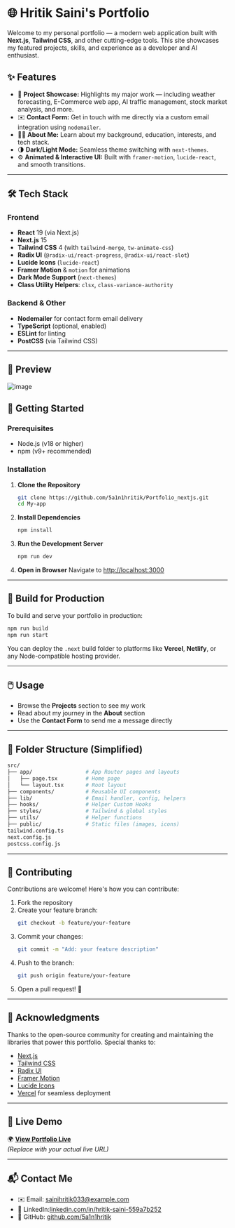 
# 🌐 Hritik Saini's Portfolio

Welcome to my personal portfolio — a modern web application built with **Next.js**, **Tailwind CSS**, and other cutting-edge tools. This site showcases my featured projects, skills, and experience as a developer and AI enthusiast.

## ✨ Features

- 📂 **Project Showcase:** Highlights my major work — including weather forecasting, E-Commerce web app, AI traffic management, stock market analysis, and more.
- ✉️ **Contact Form:** Get in touch with me directly via a custom email integration using `nodemailer`.
- 👨‍💻 **About Me:** Learn about my background, education, interests, and tech stack.
- 🌗 **Dark/Light Mode:** Seamless theme switching with `next-themes`.
- ⚙️ **Animated & Interactive UI:** Built with `framer-motion`, `lucide-react`, and smooth transitions.

---

## 🛠️ Tech Stack

### Frontend

- **React** 19 (via Next.js)
- **Next.js** 15
- **Tailwind CSS** 4 (with `tailwind-merge`, `tw-animate-css`)
- **Radix UI** (`@radix-ui/react-progress`, `@radix-ui/react-slot`)
- **Lucide Icons** (`lucide-react`)
- **Framer Motion** & `motion` for animations
- **Dark Mode Support** (`next-themes`)
- **Class Utility Helpers**: `clsx`, `class-variance-authority`

### Backend & Other

- **Nodemailer** for contact form email delivery
- **TypeScript** (optional, enabled)
- **ESLint** for linting
- **PostCSS** (via Tailwind CSS)

---

## 📸 Preview
![image](https://github.com/user-attachments/assets/318e699c-9809-4622-b55c-3870d85ce46a)



## 🚀 Getting Started

### Prerequisites

- Node.js (v18 or higher)
- npm (v9+ recommended)

### Installation

1. **Clone the Repository**
   ```bash
   git clone https://github.com/5a1n1hritik/Portfolio_nextjs.git
   cd My-app
   ```

2. **Install Dependencies**
   ```bash
   npm install
   ```

3. **Run the Development Server**
   ```bash
   npm run dev
   ```

4. **Open in Browser**
   Navigate to [http://localhost:3000](http://localhost:3000)

---

## 🏁 Build for Production

To build and serve your portfolio in production:

```bash
npm run build
npm run start
```

You can deploy the `.next` build folder to platforms like **Vercel**, **Netlify**, or any Node-compatible hosting provider.

---

## 🖱️ Usage

- Browse the **Projects** section to see my work
- Read about my journey in the **About** section
- Use the **Contact Form** to send me a message directly

---

## 📁 Folder Structure (Simplified)

```bash
src/
├── app/                 # App Router pages and layouts
│   ├── page.tsx         # Home page
│   └── layout.tsx       # Root layout
├── components/          # Reusable UI components
├── lib/                 # Email handler, config, helpers
├── hooks/               # Helper Custom Hooks
├── styles/              # Tailwind & global styles
├── utils/               # Helper functions
├── public/              # Static files (images, icons)
tailwind.config.ts
next.config.js
postcss.config.js
```

---

## 🤝 Contributing

Contributions are welcome! Here's how you can contribute:

1. Fork the repository
2. Create your feature branch:
   ```bash
   git checkout -b feature/your-feature
   ```
3. Commit your changes:
   ```bash
   git commit -m "Add: your feature description"
   ```
4. Push to the branch:
   ```bash
   git push origin feature/your-feature
   ```
5. Open a pull request! 🔄

---

## 🙏 Acknowledgments

Thanks to the open-source community for creating and maintaining the libraries that power this portfolio. Special thanks to:

- [Next.js](https://nextjs.org/)
- [Tailwind CSS](https://tailwindcss.com/)
- [Radix UI](https://www.radix-ui.com/)
- [Framer Motion](https://www.framer.com/motion/)
- [Lucide Icons](https://lucide.dev/)
- [Vercel](https://vercel.com/) for seamless deployment

---

## 🔗 Live Demo

🌍 [**View Portfolio Live**](https://your-portfolio.vercel.app)  
*(Replace with your actual live URL)*

---

## 📬 Contact Me

- ✉️ Email: sainihritik033@example.com
- 💼 LinkedIn:[linkedin.com/in/hritik-saini-559a7b252](https://linkedin.com/in/hritik-saini-559a7b252)
- 🐙 GitHub: [github.com/5a1n1hritik](https://github.com/5a1n1hritik)
